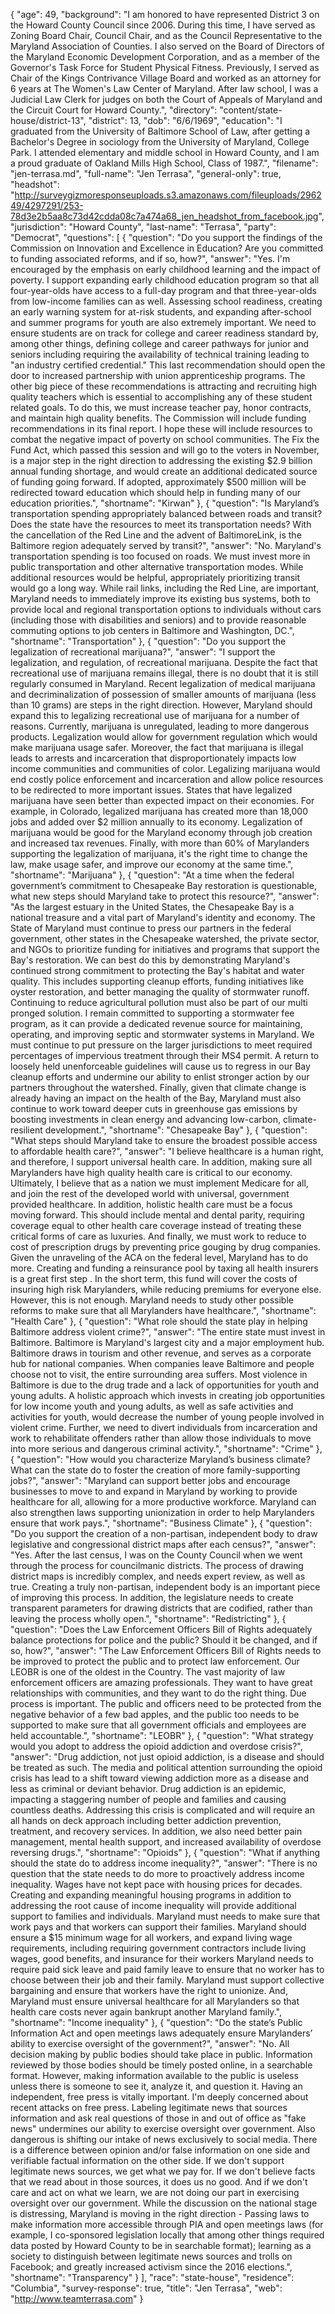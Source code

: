 {
  "age": 49,
  "background": "I am honored to have represented District 3 on the Howard County Council since 2006. During this time, I have served as Zoning Board Chair, Council Chair,  and as the Council Representative to the Maryland Association of Counties. I also served on the Board of Directors of the Maryland Economic Development Corporation, and as a member of the Governor's Task Force for Student Physical Fitness.  Previously, I served as Chair of the Kings Contrivance Village Board and worked as an attorney for 6 years at The Women's Law Center of Maryland.  After law school, I was a Judicial Law Clerk for judges on both the Court of Appeals of Maryland and the Circuit Court for Howard County.",
  "directory": "content/state-house/district-13",
  "district": 13,
  "dob": "6/6/1969",
  "education": "I graduated from the University of Baltimore School of Law, after getting a Bachelor's Degree in sociology from the University of Maryland, College Park. I attended elementary and middle school in Howard County, and I am a proud graduate of Oakland Mills High School, Class of 1987.",
  "filename": "jen-terrasa.md",
  "full-name": "Jen Terrasa",
  "general-only": true,
  "headshot": "http://surveygizmoresponseuploads.s3.amazonaws.com/fileuploads/296249/4297291/253-78d3e2b5aa8c73d42cdda08c7a474a68_jen_headshot_from_facebook.jpg",
  "jurisdiction": "Howard County",
  "last-name": "Terrasa",
  "party": "Democrat",
  "questions": [
    {
      "question": "Do you support the findings of the Commission on Innovation and Excellence in Education? Are you committed to funding associated reforms, and if so, how?",
      "answer": "Yes. I'm encouraged by the emphasis on early childhood learning and the impact of poverty. I support expanding early childhood education program so that all four-year-olds have access to a full-day program and that three-year-olds from low-income families can as well.  Assessing school readiness, creating an early warning system for at-risk students, and expanding after-school and summer programs for youth are also extremely important. We need to ensure students are on track for college and career readiness standard by, among other things, defining college and career pathways for junior and seniors including requiring the availability of technical training leading to \"an industry certified credential.\" This last recommendation should open the door to increased partnership with union apprenticeship programs. The other big piece of these recommendations is attracting and recruiting high quality teachers which is essential to accomplishing any of these student related goals. To do this, we must increase teacher pay, honor contracts, and maintain high quality benefits. The Commission will include funding recommendations in its final report. I hope these will include resources to combat the negative impact of poverty on school communities. The Fix the Fund Act, which passed this session and will go to the voters in November, is a major step in the right direction to addressing the existing $2.9 billion annual funding shortage, and would create an additional dedicated source of funding going forward. If adopted, approximately $500 million will be redirected toward education which should help in funding many of our education priorities.",
      "shortname": "Kirwan"
    },
    {
      "question": "Is Maryland’s transportation spending appropriately balanced between roads and transit? Does the state have the resources to meet its transportation needs? With the cancellation of the Red Line and the advent of BaltimoreLink, is the Baltimore region adequately served by transit?",
      "answer": "No. Maryland's transportation spending is too focused on roads.  We must invest more in public transportation and other alternative transportation modes. While additional resources would be helpful, appropriately prioritizing transit would go a long way.  While rail links, including the Red Line, are important, Maryland needs to immediately improve its existing bus systems, both to provide local and regional transportation options to individuals without cars (including those with disabilities and seniors) and to provide reasonable commuting options to job centers in Baltimore and Washington, DC.",
      "shortname": "Transportation"
    },
    {
      "question": "Do you support the legalization of recreational marijuana?",
      "answer": "I support the legalization, and regulation, of recreational marijuana.  Despite the fact that recreational use of marijuana remains illegal, there is no doubt that it is still regularly consumed in Maryland. Recent legalization of medical marijuana and decriminalization of possession of smaller amounts of marijuana (less than 10 grams) are steps in the right direction.  However, Maryland should expand this to legalizing recreational use of marijuana for a number of reasons. Currently, marijuana is unregulated, leading to more dangerous products. Legalization would allow for government regulation which would make marijuana usage safer.  Moreover, the fact that marijuana is illegal leads to arrests and incarceration that disproportionately impacts low income communities and communities of color. Legalizing marijuana would end costly police enforcement and incarceration and allow police resources to be redirected to more important issues.  States that have legalized marijuana have seen better than expected impact on their economies. For example, in Colorado, legalized marijuana has created more than 18,000 jobs and added over $2 million annually to its economy. Legalization of marijuana would be good for the Maryland economy through job creation and increased tax revenues. Finally, with more than 60% of Marylanders supporting the legalization of marijuana, it's the right time to change the law, make usage safer, and improve our economy at the same time.",
      "shortname": "Marijuana"
    },
    {
      "question": "At a time when the federal government’s commitment to Chesapeake Bay restoration is questionable, what new steps should Maryland take to protect this resource?",
      "answer": "As the largest estuary in the United States, the Chesapeake Bay is a national treasure and a vital part of Maryland's identity and economy.  The State of Maryland must continue to press our partners in the federal government, other states in the Chesapeake watershed, the private sector, and NGOs to prioritize funding for initiatives and programs that support the Bay's restoration.  We can best do this by demonstrating Maryland's continued strong commitment to protecting the Bay's habitat and water quality. This includes supporting cleanup efforts, funding initiatives like oyster restoration, and better managing the quality of stormwater runoff.  Continuing to reduce agricultural pollution must also be part of our multi pronged solution. I remain committed to supporting a stormwater fee program, as it can provide a dedicated revenue source for maintaining, operating, and improving septic and stormwater systems in Maryland.  We must continue to put pressure on the larger jurisdictions to meet required percentages of impervious treatment through their MS4 permit.  A return to loosely held unenforceable guidelines will cause us to regress in our Bay cleanup efforts and undermine our ability to enlist stronger action by our partners throughout the watershed.  Finally, given that climate change is already having an impact on the health of the Bay, Maryland must also continue to work toward deeper cuts in greenhouse gas emissions by boosting investments in clean energy and advancing low-carbon, climate-resilient development.",
      "shortname": "Chesapeake Bay"
    },
    {
      "question": "What steps should Maryland take to ensure the broadest possible access to affordable health care?",
      "answer": "I believe healthcare is a human right, and therefore, I support universal health care. In addition, making sure all Marylanders have high quality health care is critical to our economy. Ultimately, I believe that as a nation we must implement Medicare for all, and join the rest of the developed world with universal, government provided healthcare. In addition, holistic health care must be a focus moving forward. This should include mental and dental parity, requiring coverage equal to other health care coverage instead of treating these critical forms of care as luxuries. And finally, we must work to reduce to cost of prescription drugs by preventing price gouging by drug companies. Given the unraveling of the ACA on the federal level,  Maryland has to do more. Creating and funding a reinsurance pool by taxing all health insurers is a great first step . In the short term, this fund will cover the costs of insuring high risk Marylanders, while reducing premiums for everyone else. However, this is not enough.  Maryland needs to study other possible reforms to make sure that all Marylanders have healthcare.",
      "shortname": "Health Care"
    },
    {
      "question": "What role should the state play in helping Baltimore address violent crime?",
      "answer": "The entire state must invest in Baltimore.  Baltimore is Maryland's largest city and a major employment hub.  Baltimore draws in tourism and other revenue, and serves as a corporate hub for national companies.  When companies leave Baltimore and people choose not  to visit, the entire surrounding area suffers.  Most violence in Baltimore is due to the drug trade and a lack of opportunities for youth and young adults.  A holistic approach which invests in creating job opportunities for low income youth and young adults, as well as safe activities and activities for youth, would decrease the number of young people involved in violent crime.  Further, we need to divert individuals from incarceration and work to rehabilitate offenders rather than allow those individuals to move into more serious and dangerous criminal activity.",
      "shortname": "Crime"
    },
    {
      "question": "How would you characterize Maryland’s business climate? What can the state do to foster the creation of more family-supporting jobs?",
      "answer": "Maryland can support better jobs and encourage businesses to move to and expand in Maryland by working to provide healthcare for all, allowing for a more productive workforce.  Maryland can also strengthen laws supporting unionization in order to help Marylanders ensure that work pays.",
      "shortname": "Business Climate"
    },
    {
      "question": "Do you support the creation of a non-partisan, independent body to draw legislative and congressional district maps after each census?",
      "answer": "Yes. After the last census, I was on the County Council when we went through the process for councilmanic districts. The process of drawing district maps is incredibly complex, and needs expert review, as well as true. Creating a truly non-partisan, independent body is an important piece of improving this process.  In addition, the legislature needs to create transparent  parameters for drawing districts that are codified, rather than leaving the process wholly open.",
      "shortname": "Redistricting"
    },
    {
      "question": "Does the Law Enforcement Officers Bill of Rights adequately balance protections for police and the public? Should it be changed, and if so, how?",
      "answer": "The Law Enforcement Officers Bill of Rights needs to be improved to protect the public and to protect law enforcement.  Our LEOBR is one of the oldest in the Country.  The vast majority of law enforcement officers are amazing professionals. They want to have great relationships with communities, and they want to do the right thing.  Due process is important. The public and officers need to be protected from the negative behavior of a few bad apples, and the public too needs to be supported to make sure that all government officials and employees are held accountable.",
      "shortname": "LEOBR"
    },
    {
      "question": "What strategy would you adopt to address the opioid addiction and overdose crisis?",
      "answer": "Drug addiction, not just opioid addiction, is a disease and should be treated as such. The media and political attention surrounding the opioid crisis  has lead to a shift toward viewing addiction more as a disease and less as criminal or deviant behavior. Drug addiction is an epidemic, impacting a staggering number of people and families and causing countless deaths. Addressing this crisis is complicated and will require an all hands on deck approach including better addiction prevention, treatment, and recovery services.  In addition, we also need better pain management, mental health support, and increased availability of overdose reversing drugs.",
      "shortname": "Opioids"
    },
    {
      "question": "What if anything should the state do to address income inequality?",
      "answer": "There is no question that the state needs to do more to proactively address income inequality. Wages have not kept pace with housing prices for decades. Creating and expanding meaningful housing programs in addition to addressing the root cause of income inequality will provide additional support to families and individuals. Maryland must needs to make sure that work pays and that workers can support their families.  Maryland should ensure a $15 minimum wage for all workers, and expand living wage requirements, including requiring government contractors include living wages, good benefits, and insurance for their workers  Maryland needs to require paid sick leave and paid family leave to ensure that no worker has to choose between their job and their family.  Maryland must support collective bargaining and ensure that workers have the right to unionize.  And, Maryland must ensure universal healthcare for all Marylanders so that health care costs never again bankrupt another Maryland family.",
      "shortname": "Income inequality"
    },
    {
      "question": "Do the state’s Public Information Act and open meetings laws adequately ensure Marylanders’ ability to exercise oversight of the government?",
      "answer": "No. All decision making by public bodies should take place in public.  Information reviewed by those bodies should be timely posted online, in a searchable format. However, making information available to the public is useless unless there is someone to see it, analyze it, and question it. Having an independent, free press is vitally important. I'm deeply concerned about recent attacks on free press. Labeling legitimate news that sources information and ask real questions of those in and out of office as \"fake news\" undermines our ability to exercise oversight over government. Also dangerous is shifting our intake of news exclusively to social media. There is a difference between opinion and/or false information on one side and verifiable factual information on the other side. If we don't support legitimate news sources, we get what we pay for. If we don't believe facts that we read about in those sources, it does us no good. And if we don't care and act on what we learn, we are not doing our part in exercising oversight over our government. While the discussion on the national stage is distressing, Maryland is moving in the right direction -  Passing laws to make information more accessible through PIA and open meetings laws (for example, I co-sponsored legislation locally that among other things required data posted by Howard County to be in searchable format); learning as a society to distinguish between legitimate news sources and trolls on Facebook; and greatly increased activism since the 2016 elections.",
      "shortname": "Transparency"
    }
  ],
  "race": "state-house",
  "residence": "Columbia",
  "survey-response": true,
  "title": "Jen Terrasa",
  "web": "http://www.teamterrasa.com"
}
